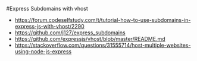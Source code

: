 #Express Subdomains with vhost

- https://forum.codeselfstudy.com/t/tutorial-how-to-use-subdomains-in-express-js-with-vhost/2290
- https://github.com/j127/express_subdomains
- https://github.com/expressjs/vhost/blob/master/README.md
- https://stackoverflow.com/questions/31555714/host-multiple-websites-using-node-js-express